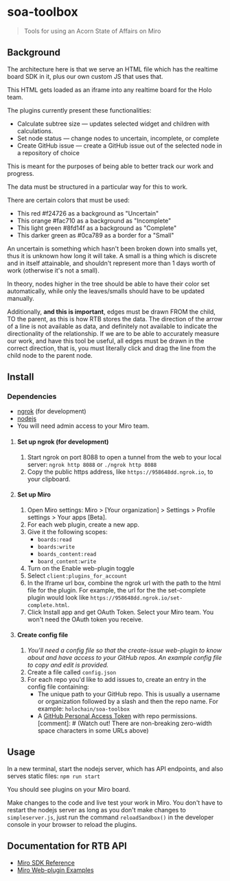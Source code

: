 # soa-toolbox

> Tools for using an Acorn State of Affairs on Miro

## Background

The architecture here is that we serve an HTML file which has the realtime board SDK in it, plus our own custom JS that uses that.

This HTML gets loaded as an iframe into any realtime board for the Holo team.

The plugins currently present these functionalities:
* Calculate subtree size — updates selected widget and children with calculations.
* Set node status — change nodes to uncertain, incomplete, or complete
* Create GitHub issue — create a GitHub issue out of the selected node in a repository of choice

This is meant for the purposes of being able to better track our work and progress.

The data must be structured in a particular way for this to work.

There are certain colors that must be used:
- This red #f24726 as a background as "Uncertain"
- This orange #fac710 as a background as "Incomplete"
- This light green #8fd14f as a background as "Complete"
- This darker green as #0ca789 as a border for a "Small"

An uncertain is something which hasn't been broken down into smalls yet, thus it is unknown how long it will take.
A small is a thing which is discrete and in itself attainable, and shouldn't represent more than 1 days worth of work (otherwise it's not a small).

In theory, nodes higher in the tree should be able to have their color set automatically, while only the leaves/smalls should have to be updated manually.

Additionally, **and this is important**, edges must be drawn FROM the child, TO the parent, as this is how RTB stores the data. The direction of the arrow of a line is not available as data, and definitely not available to indicate the directionality of the relationship. If we are to be able to accurately measure our work, and have this tool be useful, all edges must be drawn in the correct direction, that is, you must literally click and drag the line from the child node to the parent node.

## Install

### Dependencies

* [ngrok](https://ngrok.com/) (for development)
* [nodejs](https://nodejs.org)
* You will need admin access to your Miro team.

1. #### **Set up ngrok** (for development)
   1. Start ngrok on port 8088 to open a tunnel from the web to your local server: `ngrok http 8088` or `./ngrok http 8088`
   2. Copy the public https address, like `https﻿://958648dd.ngrok.io`, to your clipboard.
2. #### **Set up Miro**
   1. Open Miro settings: Miro > [Your organization] > Settings > Profile settings > Your apps [Beta].
   2. For each web plugin, create a new app.
   3. Give it the following scopes:
      * `boards:read`
      * `boards:write`
      * `boards_content:read`
      * `board_content:write`
   4. Turn on the Enable web-plugin toggle
   5. Select `client:plugins_for_account`
   5. In the Iframe url box, combine the ngrok url with the path to the html file for the plugin. For example, the url for the the set-complete plugin would look like `https﻿://958648dd.ngrok.io/set-complete.html`.
   6. Click Install app and get OAuth Token. Select your Miro team. You won't need the OAuth token you receive.
3. #### **Create config file**
   1. *You'll need a config file so that the create-issue web-plugin to know about and have access to your GitHub repos. An example config file to copy and edit is provided.*
   2. Create a file called `config.json`
   3. For each repo you'd like to add issues to, create an entry in the config file containing:
      * The unique path to your GitHub repo. This is usually a username or organization followed by a slash and then the repo name. For example: `holochain/soa-toolbox`
      * A [GitHub Personal Access Token](https://help.github.com/en/articles/creating-a-personal-access-token-for-the-command-line) with repo permissions.
  [comment]: # (Watch out! There are non-breaking zero-width space characters in some URLs above)

## Usage

In a new terminal, start the nodejs server, which has API endpoints, and also serves static files:
`npm run start`

You should see plugins on your Miro board.

Make changes to the code and live test your work in Miro. You don't have to restart the nodejs server as long as you don't make changes to `simpleserver.js`, just run the command `reloadSandbox()` in the developer console in your browser to reload the plugins.

## Documentation for RTB API

* [Miro SDK Reference](https://developers.miro.com/docs/sdk-doc)
* [Miro Web-plugin Examples](https://developers.miro.com/docs/web-plugin-examples)
